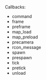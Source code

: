 Callbacks:

* command
* frame
* preframe
* map_load
* map_preload
* precamera
* rcon_message
* spawn
* prespawn
* tick
* pretick
* unload